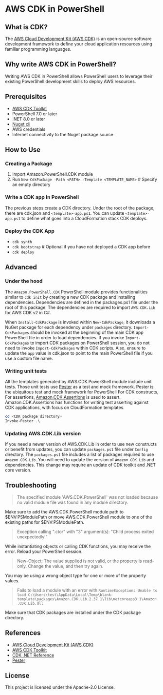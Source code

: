 # AWS CDK in PowerShell

## What is CDK?

The [AWS Cloud Development Kit (AWS CDK)](https://aws.amazon.com/cdk/) is an open-source software development framework to define your cloud application resources using familiar programming languages.

## Why write AWS CDK in PowerShell?

Writing AWS CDK in PowerShell allows PowerShell users to leverage their existing PowerShell development skills to deploy AWS resources.

## Prerequisites

- [AWS CDK Toolkit](https://docs.aws.amazon.com/cdk/v2/guide/cli.html)
- PowerShell 7.0 or later
- .NET 8.0 or later
- [Nuget cli](https://learn.microsoft.com/en-us/nuget/reference/nuget-exe-cli-reference)
- AWS credentials
- Internet connectivity to the Nuget package source

## How to Use

### Creating a Package

1. Import Amazon.PowerShell.CDK module
2. Run `New-CdkPackage -Path <PATH> -Template <TEMPLATE_NAME>` # Specify an empty directory

### Write a CDK app in PowerShell

The previous steps create a CDK directory. Under the root of the package, there are cdk.json and `<template>-app.ps1`. You can update `<template>-app.ps1` to define what goes into a CloudFormation stack CDK deploys.

### Deploy the CDK App

- `cdk synth`
- `cdk bootstrap` # Optional if you have not deployed a CDK app before
- `cdk deploy`  

## Advanced

### Under the hood

The `Amazon.PowerShell.CDK` PowerShell module provides functionalities similar to `cdk init` by creating a new CDK package and installing dependencies. Dependencies are defined in the packages.ps1 file under the root of this package. The dependencies are required to import `AWS.CDK.Lib` for AWS CDK v2 in C#.

When `Install-CdkPackage` is invoked within `New-CdkPackage`, it downloads a NuGet package for each dependency under `packages` directory. `Import-CdkPackages` should be invoked at the beginning of the main CDK app PowerShell file in order to load dependencies. If you invoke `Import-CdkPackages` to import CDK packages on PowerShell session, you do not need to invoke `Import-CdkPackages` within CDK scripts. Also, ensure to update the `app` value in cdk.json to point to the main PowerShell file if you use a custom file name.

### Writing unit tests

All the templates generated by AWS.CDK.PowerShell module include unit tests. Those unit tests use [Pester](https://pester.dev/) as a test and mock framework. Pester is the ubiquitous test and mock framework for PowerShell For CDK constructs, For assertions, [Amazon.CDK.Assertions](https://docs.aws.amazon.com/cdk/api/v2/dotnet/api/Amazon.CDK.Assertions.html) is used to assert. Amazon.CDK.Assertions has functions for writing test asserting against CDK applications, with focus on CloudFormation templates.

```powershell
cd <CDK package directory>
Invoke-Pester .\
```

### Updating AWS.CDK.Lib version

If you need a newer version of AWS.CDK.Lib in order to use new constructs or benefit from updates, you can update `packages.ps1` file under `Config` directory. The `packages.ps1` file includes a list of packages required to use `Amazon.CDK.Lib`. You will need to update the version of `Amazon.CDK.Lib` and dependencies. This change may require an update of CDK toolkit and .NET core version.

## Troubleshooting

> The specified module 'AWS.CDK.PowerShell' was not loaded because no valid module file was found in any module directory.

Make sure to add the AWS.CDK.PowerShell module path to $ENV:PSModulePath or move AWS.CDK.PowerShell module to one of the existing paths for $ENV:PSModulePath.

> Exception calling ".ctor" with "3" argument(s): "Child process exited unexpectedly!"

While instantiating objects or calling CDK functions, you may receive the error. Reload your PowerShell session.

> New-Object: The value supplied is not valid, or the property is read-only. Change the value, and then try again.

You may be using a wrong object type for one or more of the property values.

> Fails to load a module with an error with `RuntimeException: Unable to load C:\Users\test\AppData\Local\Temp\blank-template\packages\Amazon.CDK.Lib.2.37.1\lib\netcoreapp3.1\Amazon.CDK.Lib.dll`

Make sure that CDK packages are installed under the CDK package directory.

## References

- [AWS Cloud Development Kit (AWS CDK)](https://aws.amazon.com/cdk/)
- [AWS CDK Toolkit](https://docs.aws.amazon.com/cdk/v2/guide/cli.html)
- [CDK .NET Reference](https://docs.aws.amazon.com/cdk/api/v2/dotnet/api/index.html)
- [Pester](https://pester.dev/)

## License

This project is licensed under the Apache-2.0 License.